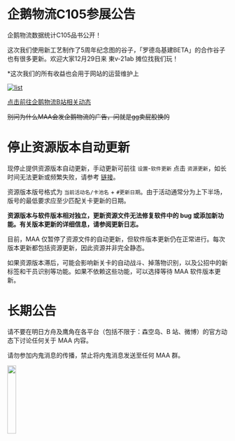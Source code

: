 # 企鹅物流C105参展公告

企鹅物流数据统计C105品书公开！

这次我们使用新工艺制作了5周年纪念图的谷子，「罗德岛基建BETA」的合作谷子也有很多更新。欢迎大家12月29日来 東v-21ab 摊位找我们玩！

*这次我们的所有收益也会用于网站的运营维护上

[![list](https://penguin.upyun.galvincdn.com/activities/comiket105/shinagaki_1200w.jpg)](https://penguin.upyun.galvincdn.com/activities/comiket105/shinagaki_3000w.jpg)

[点击前往企鹅物流B站相关动态](https://www.bilibili.com/opus/1016014740539834374)

~~别问为什么MAA会发企鹅物流的广告，问就是gg卖屁股换的~~

# 停止资源版本自动更新

现停止提供资源版本自动更新，手动更新可前往 `设置`-`软件更新` 点击 `资源更新`，如长时间无法更新或频繁失败，请参考 [链接](https://github.com/MaaAssistantArknights/MaaAssistantArknights/issues/10033)。

资源版本版号格式为 `当前活动名/卡池名` + `#更新日期`。由于活动通常分为上下半场，版号的最低要求应至少匹配关卡更新的日期。

**资源版本与软件版本相对独立，更新资源文件无法修复软件中的 bug 或添加新功能。有关版本更新的详细信息，请参阅更新日志。**

目前，MAA 仅暂停了资源文件的自动更新，但软件版本更新仍在正常进行。每次版本更新都包括资源更新，因此资源并非完全静态。

如果资源版本滞后，可能会影响新关卡的自动战斗、掉落物识别，以及公招中的新标签和干员识别等功能。如果不依赖这些功能，可以选择等待 MAA 软件版本更新。

# 长期公告

请不要在明日方舟及鹰角在各平台（包括不限于：森空岛、B 站、微博）的官方动态下讨论任何关于 MAA 内容。  

请勿参加内鬼消息的传播，禁止将内鬼消息发送至任何 MAA 群。  

<img src="https://ota.maa.plus/MaaAssistantArknights/api/announcements/img/NoSkland.jpg" width="20%" /><br>
